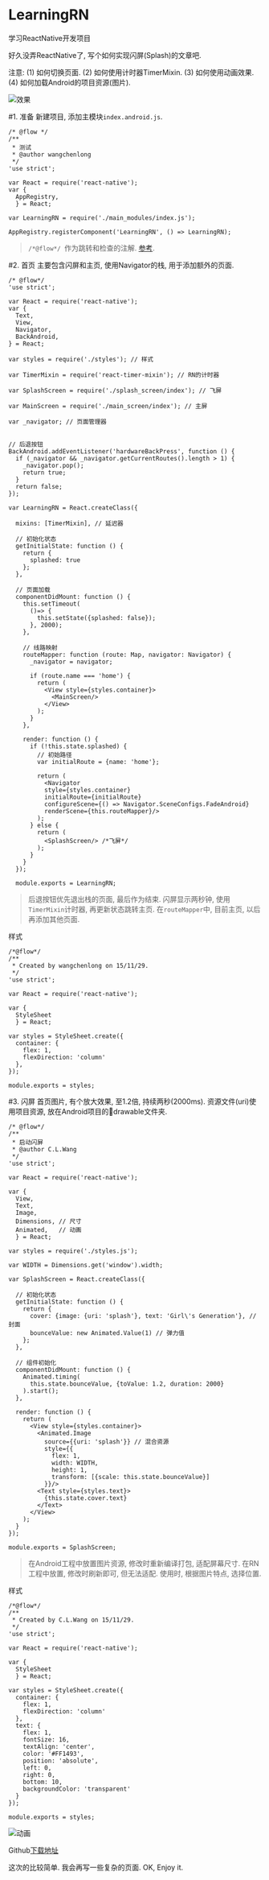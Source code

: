 # LearningRN
学习ReactNative开发项目

好久没弄ReactNative了, 写个如何实现闪屏(Splash)的文章吧.

注意:
(1) 如何切换页面.
(2) 如何使用计时器TimerMixin.
(3) 如何使用动画效果.
(4) 如何加载Android的项目资源(图片).

![效果](http://img.blog.csdn.net/20151215215927316)

#1. 准备
新建项目, 添加主模块``index.android.js``.
```
/* @flow */
/**
 * 测试
 * @author wangchenlong
 */
'use strict';

var React = require('react-native');
var {
  AppRegistry,
  } = React;

var LearningRN = require('./main_modules/index.js');

AppRegistry.registerComponent('LearningRN', () => LearningRN);
```

> ``/*@flow*/ ``作为跳转和检查的注解. [参考](http://nuclide.io/docs/flow/).

#2.  首页
主要包含闪屏和主页, 使用Navigator的栈, 用于添加额外的页面.
```
/* @flow*/
'use strict';

var React = require('react-native');
var {
  Text,
  View,
  Navigator,
  BackAndroid,
} = React;

var styles = require('./styles'); // 样式

var TimerMixin = require('react-timer-mixin'); // RN的计时器

var SplashScreen = require('./splash_screen/index'); // 飞屏

var MainScreen = require('./main_screen/index'); // 主屏

var _navigator; // 页面管理器


// 后退按钮
BackAndroid.addEventListener('hardwareBackPress', function () {
  if (_navigator && _navigator.getCurrentRoutes().length > 1) {
    _navigator.pop();
    return true;
  }
  return false;
});

var LearningRN = React.createClass({

  mixins: [TimerMixin], // 延迟器

  // 初始化状态
  getInitialState: function () {
    return {
      splashed: true
    };
  },

  // 页面加载
  componentDidMount: function () {
    this.setTimeout(
      ()=> {
        this.setState({splashed: false});
      }, 2000);
    },

    // 线路映射
    routeMapper: function (route: Map, navigator: Navigator) {
      _navigator = navigator;

      if (route.name === 'home') {
        return (
          <View style={styles.container}>
            <MainScreen/>
          </View>
        );
      }
    },

    render: function () {
      if (!this.state.splashed) {
        // 初始路径
        var initialRoute = {name: 'home'};

        return (
          <Navigator
          style={styles.container}
          initialRoute={initialRoute}
          configureScene={() => Navigator.SceneConfigs.FadeAndroid}
          renderScene={this.routeMapper}/>
        );
      } else {
        return (
          <SplashScreen/> /*飞屏*/
        );
      }
    }
  });

  module.exports = LearningRN;
```

> 后退按钮优先退出栈的页面, 最后作为结束.
> 闪屏显示两秒钟, 使用``TimerMixin``计时器, 再更新状态跳转主页.
> 在``routeMapper``中, 目前主页, 以后再添加其他页面.

样式
```
/*@flow*/
/**
 * Created by wangchenlong on 15/11/29.
 */
'use strict';

var React = require('react-native');

var {
  StyleSheet
  } = React;

var styles = StyleSheet.create({
  container: {
    flex: 1,
    flexDirection: 'column'
  },
});

module.exports = styles;
```

#3. 闪屏
首页图片, 有个放大效果, 至1.2倍, 持续两秒(2000ms). 
资源文件(uri)使用项目资源, 放在Android项目的drawable文件夹. 
```
/* @flow*/
/**
 * 启动闪屏
 * @author C.L.Wang
 */
'use strict';

var React = require('react-native');

var {
  View,
  Text,
  Image,
  Dimensions, // 尺寸
  Animated,   // 动画
  } = React;

var styles = require('./styles.js');

var WIDTH = Dimensions.get('window').width;

var SplashScreen = React.createClass({

  // 初始化状态
  getInitialState: function () {
    return {
      cover: {image: {uri: 'splash'}, text: 'Girl\'s Generation'}, // 封面
      bounceValue: new Animated.Value(1) // 弹力值
    };
  },

  // 组件初始化
  componentDidMount: function () {
    Animated.timing(
      this.state.bounceValue, {toValue: 1.2, duration: 2000}
    ).start();
  },

  render: function () {
    return (
      <View style={styles.container}>
        <Animated.Image
          source={{uri: 'splash'}} // 混合资源
          style={{
            flex: 1,
            width: WIDTH,
            height: 1,
            transform: [{scale: this.state.bounceValue}]
          }}/>
        <Text style={styles.text}>
          {this.state.cover.text}
        </Text>
      </View>
    );
  }
});

module.exports = SplashScreen;
```

> 在Android工程中放置图片资源, 修改时重新编译打包, 适配屏幕尺寸.
> 在RN工程中放置, 修改时刷新即可, 但无法适配. 使用时, 根据图片特点, 选择位置.

样式
```
/*@flow*/
/**
 * Created by C.L.Wang on 15/11/29.
 */
'use strict';

var React = require('react-native');

var {
  StyleSheet
  } = React;

var styles = StyleSheet.create({
  container: {
    flex: 1,
    flexDirection: 'column'
  },
  text: {
    flex: 1,
    fontSize: 16,
    textAlign: 'center',
    color: '#FF1493',
    position: 'absolute',
    left: 0,
    right: 0,
    bottom: 10,
    backgroundColor: 'transparent'
  }
});

module.exports = styles;
```

![动画](http://img.blog.csdn.net/20151216064922414)


Github[下载地址](https://github.com/SpikeKing/LearningRN)

这次的比较简单. 我会再写一些复杂的页面.
OK, Enjoy it.
